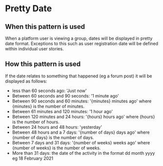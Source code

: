 # Pretty Date
## When this pattern is used

When a platform user is viewing a group, dates will be displayed in pretty date format.  Exceptions to this such as user registration date will be defined within individual user stories.

## How this pattern is used

If the date relates to something that happened (eg a forum post) it will be displayed as follows:

* less than 60 seconds ago: 'Just now'
* Between 60 seconds and 90 seconds: '1 minute ago'
* Between 90 seconds and 60 minutes: '{minutes} minutes ago' where {minutes} is the number of minutes.
* Between 61 minutes and 120 minutes: '1 hour ago'
* Between 120 minutes and 24 hours:  '{hours} hours ago' where {hours} is the number of hours.
* Between 24 hours and 48 hours: 'yesterday'
* Between 48 hours and a 7 days: '{number of days} days ago' where {number of days} is the number of days. 
* Between 7 days and 31 days: '{number of weeks} weeks ago' where {number of weeks} is the number of weeks.
* More than 31 days: the date of the activity in the format dd month yyyy eg 18 February 2021


